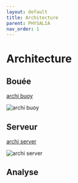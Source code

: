 ```yaml
---
layout: default
title: Architecture
parent: PHYSALIA
nav_order: 1
---
```


# Architecture

## Bouée

[archi buoy](/assets/mindmap/BaseRtk_modeRover.jpg)

![archi buoy](/assets/mindmap/BaseRtk_modeRover.jpg)

## Serveur

[archi server](/assets/mindmap/Serveur_data.jpg)

![archi server](/assets/mindmap/Serveur_data.jpg)

## Analyse
